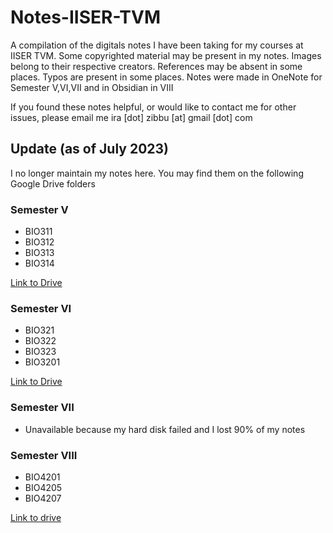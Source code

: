 # Notes-IISER-TVM

A compilation of the digitals notes I have been taking for my courses at IISER TVM. Some copyrighted material may be present in my notes. Images belong to their respective creators. References may be absent in some places. Typos are present in some places. Notes were made in OneNote for Semester V,VI,VII and in Obsidian in VIII

If you found these notes helpful, or would like to contact me for other issues, please email me ira [dot] zibbu [at] gmail [dot] com

## Update (as of July 2023)
I no longer maintain my notes here. You may find them on the following Google Drive folders

### Semester V
- BIO311
- BIO312
- BIO313
- BIO314
  
[Link to Drive](https://drive.google.com/drive/u/2/folders/1d3h-TQ9UXwvJmb69bxOlGCTIfLvsV7FF)

### Semester VI
- BIO321
- BIO322
- BIO323
- BIO3201

[Link to Drive](https://drive.google.com/drive/u/2/folders/14C9xRkOYoDbrn-SCejyzQK4X5PM6WugR)

### Semester VII
- Unavailable because my hard disk failed and I lost 90% of my notes

### Semester VIII
- BIO4201
- BIO4205
- BIO4207

[Link to drive](https://drive.google.com/drive/u/2/folders/1hq-8ZGvv7Z8pGpU_rc5Z4yRnu6bd66tx)






